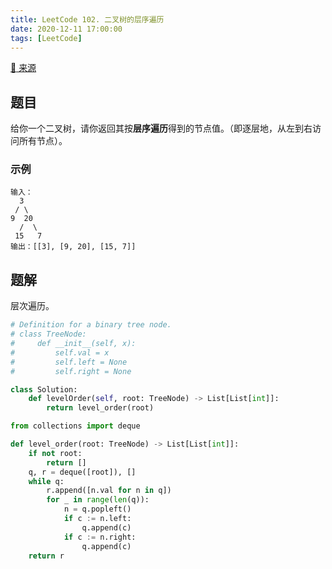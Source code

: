 ```yaml
---
title: LeetCode 102. 二叉树的层序遍历
date: 2020-12-11 17:00:00
tags: [LeetCode]
---
```


[:link: 来源](https://leetcode-cn.com/problems/binary-tree-level-order-traversal/)

## 题目

给你一个二叉树，请你返回其按**层序遍历**得到的节点值。（即逐层地，从左到右访问所有节点）。

### 示例

```raw
输入：
  3
 / \
9  20
  /  \
 15   7
输出：[[3], [9, 20], [15, 7]]
```

<!-- more -->

## 题解

层次遍历。

```python
# Definition for a binary tree node.
# class TreeNode:
#     def __init__(self, x):
#         self.val = x
#         self.left = None
#         self.right = None

class Solution:
    def levelOrder(self, root: TreeNode) -> List[List[int]]:
        return level_order(root)

from collections import deque

def level_order(root: TreeNode) -> List[List[int]]:
    if not root:
        return []
    q, r = deque([root]), []
    while q:
        r.append([n.val for n in q])
        for _ in range(len(q)):
            n = q.popleft()
            if c := n.left:
                q.append(c)
            if c := n.right:
                q.append(c)
    return r
```
